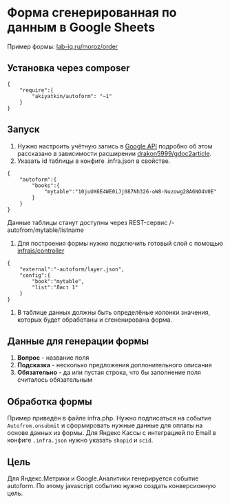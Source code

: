 # Форма сгенерированная по данным в Google Sheets

Пример формы: [lab-iq.ru/moroz/order](http://lab-iq.ru/moroz/order)

## Установка через composer
``` 
{
	"require":{
		"akiyatkin/autoform": "~1"
	}
}
```

## Запуск
1. Нужно настроить учётную запись в [Google API](https://console.developers.google.com) подробно об этом рассказано в зависимости расширении [drakon5999/gdoc2article](https://github.com/Drakon5999/gdoc2article).
1. Указать id таблицы в конфиге .infra.json в свойстве. 
```
{
	"autoform":{
		"books":{
			"mytable":"10juUX6E4WE0iJj087Nh326-oW8-Nuzowg28A6NO4V0E"
		}
	}
}
```
Данные таблицы станут доступны через REST-сервис /-autofrom/mytable/listname
1. Для построения формы нужно подключить готовый слой с помощью [infrajs/controller](https://github.com/infrajs/controller)
```
{
	"external":"-autoform/layer.json",
	"config":{
		"book":"mytable",
		"list":"Лист 1"
	}
}
```
1. В таблице данных должны быть определёные колонки значения, которых будет обработаны и сгененирована форма. 

## Данные для генерации формы
1. **Вопрос** - название поля
1. **Подсказка** - несколько предложения доплонительного описания
1. **Обязательно** - да или пустая строка, что бы заполнение поля считалось обязательным

## Обработка формы
Пример приведён в файле infra.php. Нужно подписаться на событие ```Autofrom.onsubmit``` и сформировать нужные данные для оплаты на основе данных из формы. Для Яндекс Кассы с интеграцией по Email в конфиге ```.infra.json``` нужно указать ```shopid``` и ```scid```.

## Цель 
Для Яндекс.Метрики и Google.Аналитики генерируется событие autoform. По этому javascript событию нужно создать конверсионную цель.
